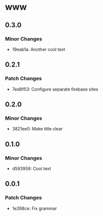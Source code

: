 # www

## 0.3.0

### Minor Changes

- 19eab1a: Another cool text

## 0.2.1

### Patch Changes

- 7ed8f53: Configure separate firebase sites

## 0.2.0

### Minor Changes

- 3821ee0: Make title clear

## 0.1.0

### Minor Changes

- d593959: Cool text

## 0.0.1

### Patch Changes

- 1e268ce: Fix grammar
